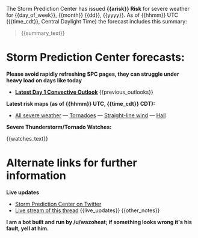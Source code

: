The Storm Prediction Center has issued **{{arisk}} Risk** for severe weather for {{day_of_week}}, {{month}} {{dd}}, {{yyyy}}. As of {{hhmm}} UTC ({{time_cdt}}, Central Daylight Time) the forecast includes this summary:

>{{summary_text}}

# Storm Prediction Center forecasts:

**Please avoid rapidly refreshing SPC pages, they can struggle under heavy load on days like today**

* **[Latest Day 1 Convective Outlook](https://www.spc.noaa.gov/products/outlook/day1otlk.html)**
{{previous_outlooks}}


**Latest risk maps (as of {{hhmm}} UTC, {{time_cdt}} CDT):**

* [All severe weather](https://www.spc.noaa.gov/products/outlook/archive/{{yyyy}}/day1otlk_{{yyyy}}{{mm}}{{dd}}_{{hhmm}}_prt.gif) — [Tornadoes](https://www.spc.noaa.gov/products/outlook/archive/{{yyyy}}/day1probotlk_{{yyyy}}{{mm}}{{dd}}_{{hhmm}}_torn_prt.gif) — [Straight-line wind](https://www.spc.noaa.gov/products/outlook/archive/{{yyyy}}/day1probotlk_{{yyyy}}{{mm}}{{dd}}_{{hhmm}}_wind_prt.gif) — [Hail](https://www.spc.noaa.gov/products/outlook/archive/{{yyyy}}/day1probotlk_{{yyyy}}{{mm}}{{dd}}_{{hhmm}}_hail_prt.gif)

**Severe Thunderstorm/Tornado Watches:**

{{watches_text}}

# Alternate links for further information

**Live updates**

* [Storm Prediction Center on Twitter](https://twitter.com/NWSSPC)
* [Live stream of this thread](http://reddit-stream.com/comments/{{post_id}}/)
{{live_updates}}
{{other_notes}}

**I am a bot built and run by /u/wazoheat; if something looks wrong it's his fault, yell at him.**
